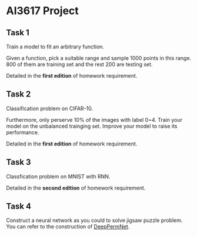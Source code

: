 # AI3617 Project
## Task 1
Train a model to fit an arbitrary function. 

Given a function, pick a suitable range and sample 1000 points in this range. 800 of them are training set and the rest 200 are testing set.  

Detailed in the **first edition** of homework requirement.

## Task 2
Classification problem on CIFAR-10. 

Furthermore, only perserve 10\% of the images with label 0~4. Train your model on the unbalanced trainging set. Improve your model to raise its performance. 

Detailed in the **first edition** of homework requirement. 

## Task 3
Classfication problem on MNIST with RNN.

Detailed in the **second edition** of homework requirement. 

## Task 4
Construct a neural network as you could to solve jigsaw puzzle problem. You can refer to the construction of [DeepPermNet](https://arxiv.org/abs/1704.02729).